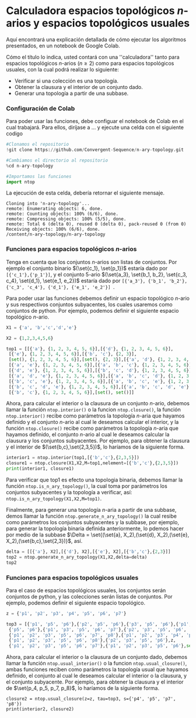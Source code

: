 # Calculadora espacios topológicos $n$-arios y espacios topológicos usuales

Aquí encontrará una explicación detallada de cómo ejecutar los algoritmos presentados, en un notebook de Google Colab.

Cómo el título lo indica, usted contará con una ''calculadora'' tanto para espacios topológicos $n$-arios ($n\geq 2$) como para espacios topológicos usuales, con la cual podrá realizar lo siguiente:

- Verificar si una colección es una topología.
- Obtener la clausura y el interior de un conjunto dado.
- Generar una topología a partir de una subbase.

### Configuración de Colab


Para poder usar las funciones, debe configuar el notebook de Colab en el cual trabajará. Para ellos, diríjase a ... y ejecute una celda con el siguiente codigo

```python
#Clonamos el repositorio 
!git clone https://github.com/Convergent-Sequence/n-ary-topology.git

#Cambiamos el directorio al repositorio
%cd n-ary-topology

#Importamos las funciones
import ntop
```

La ejecución de esta celda, debería retornar el siguiente mensaje.

```
Cloning into 'n-ary-topology'...
remote: Enumerating objects: 6, done.
remote: Counting objects: 100% (6/6), done.
remote: Compressing objects: 100% (5/5), done.
remote: Total 6 (delta 0), reused 0 (delta 0), pack-reused 0 (from 0)
Receiving objects: 100% (6/6), done.
/content/n-ary-topology/n-ary-topology
```

### Funciones para espacios topológicos $n$-arios

Tenga en cuenta que los conjuntos $n$-arios son listas de conjuntos. Por ejemplo el conjunto binario $(\set{c_1}, \set{p_1})$
 estaría dado por ```[{'c_1'},{'p_1'}]```, y el conjunto 5-ario $(\set{a_3}, \set{b_1, b_2}, \set{c_3, c_4}, \set{d_1}, \set{e_1, e_2})$
 estaría dado por ```[{'a_3'}, {'b_1', 'b_2'}, {'c_3', 'c_4'}, {'d_1'}, {'e_1', 'e_2'}] ```.
 
Para poder usar las funciones debemos definir un espacio topológico $n$-ario y sus respectivos conjuntos subyacentes, los cuales usaremos como conjuntos de python.
Por ejemplo, podemos definir el siguiente espacio topológico $n$-ario.

```python
X1 = {'a', 'b','c','d','e'}

X2 = {1,2,3,4,5,6}

top1 = [[{'a'}, {1, 2, 3, 4, 5, 6}],[{'d'}, {1, 2, 3, 4, 5, 6}],
 [{'e'}, {1, 2, 3, 4, 5, 6}],[{'b', 'c'}, {2, 3}],
 [set(), {1, 2, 3, 4, 5, 6}],[set(), {2, 3}],[{'a', 'd'}, {1, 2, 3, 4, 5, 6}],
 [{'a', 'e'}, {1, 2, 3, 4, 5, 6}],[{'a', 'b', 'c'}, {1, 2, 3, 4, 5, 6}],
 [{'d', 'e'}, {1, 2, 3, 4, 5, 6}],[{'b', 'c', 'd'}, {1, 2, 3, 4, 5, 6}],
 [{'a', 'd', 'e'}, {1, 2, 3, 4, 5, 6}],[{'a', 'b', 'c', 'd'}, {1, 2, 3, 4, 5, 6}],
 [{'b', 'c', 'e'}, {1, 2, 3, 4, 5, 6}],[{'a', 'b', 'c', 'e'}, {1, 2, 3, 4, 5, 6}],
 [{'b', 'c', 'd', 'e'}, {1, 2, 3, 4, 5, 6}],[{'a', 'b', 'c', 'd', 'e'}, {1, 2, 3, 4, 5, 6}],
 [{'b', 'c'}, {1, 2, 3, 4, 5, 6}],[set(), set()]]
```

Ahora, para calcular el interior o la clausura de un conjunto $n$-ario, debemos llamar la función  ```ntop.interior()``` o la funcion ```ntop.closure()```, la función ```ntop.interior()``` recibe como parámetros la topología $n$-aria que hayamos definido y el conjunto $n$-ario al cual le deseamos calcular el interior, y la función ```ntop.closure()``` recibe como parámetros la topología $n$-aria que hayamos definido, el conjunto $n$-ario al cual le deseamos calcular la clausura y los conjuntos subyacentes. Por ejemplo, para obtener la clausura y el interior de $(\set{b,c},\set{2,3,5})$, lo haríamos de la siguiente forma.


```python
interior1 = ntop.interior(top1,[{'b','c'},{2,3,5}])
closure1 = ntop.closure(X1,X2,M=top1,nelement=[{'b','c'},{2,3,5}])
print(interior1, closure1)
```
Para verificar que top1 es efecto una topologia binaria, debemos llamar la función ```ntop.is_n_ary_topology()```, la cual toma por parámetros los conjuntos subyacentes y la topología a verificar, así: ```ntop.is_n_ary_topology(X1,X2,M=top1)```.

Finalmente, para generar una topología $n$-aria a partir de una subbase, demos llamar la función ```ntop.generate_n_ary_topology()``` la cual resibe como parámetros los conjuntos subyacentes y la subbase, por ejemplo, para generar la topología binaria definida anteriormente, lo pdemos hacer por medio de la subbase $\Delta =  \set{(\set{a}, X_2),(\set{d}, X_2),(\set{e}, X_2),(\set{b,c},\set{2,3})}$, así.

```python
delta = [[{'a'}, X2],[{'d'}, X2],[{'e'}, X2],[{'b','c'},{2,3}]] 
top2 = ntop.generate_n_ary_topology(X1,X2,delta=delta)
top2
```

### Funciones para espacios topológicos usuales

Para el caso de espacios topológicos usuales, los conjuntos serán conjuntos de python, y las colecciones serán listas de conjuntos.
Por ejemplo, podemos definir el siguiente espacio topológico.

```python
z = {'p1', 'p2', 'p3', 'p4', 'p5', 'p6', 'p7'}

top3 = [{'p1', 'p5', 'p6'},{'p2', 'p5', 'p6'},{'p3', 'p5', 'p6'},{'p1', 'p3', 'p4', 'p5', 'p6', 'p7'},
 {'p5', 'p6'},{'p1', 'p3', 'p5', 'p6', 'p7'},{'p2', 'p3', 'p5', 'p6', 'p8'},{'p1', 'p2', 'p5', 'p6'},
 {'p1', 'p2', 'p3', 'p5', 'p6', 'p7', 'p8'},{'p1', 'p2', 'p3', 'p4', 'p5', 'p6', 'p7', 'p8'},{'p1', 'p3', 'p5', 'p6'},
 {'p1', 'p2', 'p3', 'p5', 'p6', 'p8'},{'p2', 'p3', 'p5', 'p6'},z,
 {'p1', 'p2', 'p3', 'p5', 'p6', 'p7'},{'p1', 'p2', 'p3', 'p5', 'p6'},set()]
```

Ahora, para calcular el interior o la clausura de un conjunto dado, debemos llamar la función  ```ntop.usual_interior()``` o la funcion ```ntop.usual_closure()```, ambas funciones reciben como parámetros la topología usual que hayamos definido, el conjunto al cual le deseamos calcular el interior o la clausura, y el conjunto subyacente. Por ejemplo, para obtener la clausura y el interior de $\set{p_4, p_5, p_7, p_8}$, lo haríamos de la siguiente forma.


```pythoninterior2 = ntop.usual_interior(z=z, tau=top3, s={'p4', 'p5', 'p7', 'p8'})
closure2 = ntop.usual_closure(z=z, tau=top3, s={'p4', 'p5', 'p7', 'p8'})
print(interior2, closure2)
```
